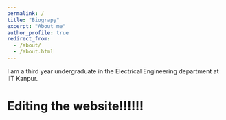 ```yaml
---
permalink: /
title: "Biograpy"
excerpt: "About me"
author_profile: true
redirect_from: 
  - /about/
  - /about.html
---
```


I am a third year undergraduate in the Electrical Engineering department at IIT Kanpur.

Editing the website!!!!!!
======
